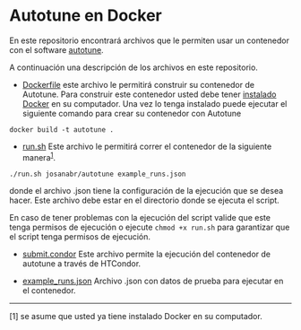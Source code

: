 # Autotune en Docker

En este repositorio encontrará archivos que le permiten usar un contenedor con el software [autotune](https://github.com/adamcw/autotune). 

A continuación una descripción de los archivos en este repositorio.

* [Dockerfile](Dockerfile) este archivo le permitirá construir su contenedor de Autotune. Para construir este contenedor usted debe tener [instalado Docker](https://docs.docker.com/engine/installation/) en su computador. 
Una vez lo tenga instalado puede ejecutar el siguiente comando para crear su contenedor con Autotune 
```
docker build -t autotune .
```

* [run.sh](run.sh) Este archivo le permitirá correr el contenedor de la siguiente manera<sup>[1](#dockerinstalado)</sup>.
```
./run.sh josanabr/autotune example_runs.json 
```
donde el archivo .json tiene la configuración de la ejecución que se desea hacer. 
Este archivo debe estar en el directorio donde se ejecuta el script.

En caso de tener problemas con la ejecución del script valide que este tenga permisos de ejecución o ejecute `chmod +x run.sh` para garantizar que el script tenga permisos de ejecución.

* [submit.condor](submit.condor) Este archivo permite la ejecución del contenedor de autotune a través de HTCondor.

* [example_runs.json](example_runs.json) Archivo .json con datos de prueba para ejecutar en el contenedor.

---

<a name="dockerinstalado">[1]</a> se asume que usted ya tiene instalado Docker en su computador.
